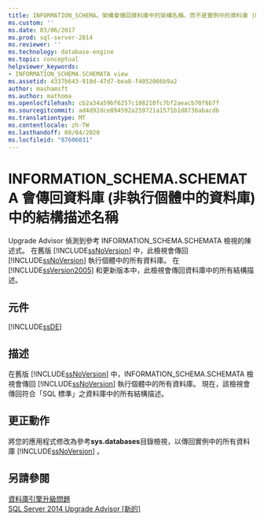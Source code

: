 ```yaml
---
title: INFORMATION_SCHEMA。架構會傳回資料庫中的架構名稱，而不是實例中的資料庫 |Microsoft Docs
ms.custom: ''
ms.date: 03/06/2017
ms.prod: sql-server-2014
ms.reviewer: ''
ms.technology: database-engine
ms.topic: conceptual
helpviewer_keywords:
- INFORMATION_SCHEMA.SCHEMATA view
ms.assetid: 4337b643-910d-47d7-bea8-f4052066b9a2
author: mashamsft
ms.author: mathoma
ms.openlocfilehash: cb2a34a59bf6257c188210fc7bf2aeacb70f6b7f
ms.sourcegitcommit: ad4d92dce894592a259721a1571b1d8736abacdb
ms.translationtype: MT
ms.contentlocale: zh-TW
ms.lasthandoff: 08/04/2020
ms.locfileid: "87606031"
---
```

# <a name="information_schemaschemata-returns-schema-names-in-a-database-not-databases-in-an-instance"></a>INFORMATION_SCHEMA.SCHEMATA 會傳回資料庫 (非執行個體中的資料庫) 中的結構描述名稱
  Upgrade Advisor 偵測到參考 INFORMATION_SCHEMA.SCHEMATA 檢視的陳述式。 在舊版 [!INCLUDE[ssNoVersion](../../includes/ssnoversion-md.md)] 中，此檢視會傳回 [!INCLUDE[ssNoVersion](../../includes/ssnoversion-md.md)] 執行個體中的所有資料庫。 在 [!INCLUDE[ssVersion2005](../../includes/ssversion2005-md.md)] 和更新版本中，此檢視會傳回資料庫中的所有結構描述。  
  
## <a name="component"></a>元件  
 [!INCLUDE[ssDE](../../includes/ssde-md.md)]  
  
## <a name="description"></a>描述  
 在舊版 [!INCLUDE[ssNoVersion](../../includes/ssnoversion-md.md)] 中，INFORMATION_SCHEMA.SCHEMATA 檢視會傳回 [!INCLUDE[ssNoVersion](../../includes/ssnoversion-md.md)] 執行個體中的所有資料庫。 現在，該檢視會傳回符合「SQL 標準」之資料庫中的所有結構描述。  
  
## <a name="corrective-action"></a>更正動作  
 將您的應用程式修改為參考**sys.databases**目錄檢視，以傳回實例中的所有資料庫 [!INCLUDE[ssNoVersion](../../includes/ssnoversion-md.md)] 。  
  
## <a name="see-also"></a>另請參閱  
 [資料庫引擎升級問題](../../../2014/sql-server/install/database-engine-upgrade-issues.md)   
 [SQL Server 2014 Upgrade Advisor &#91;新的&#93;](sql-server-2014-upgrade-advisor.md)  
  
  
